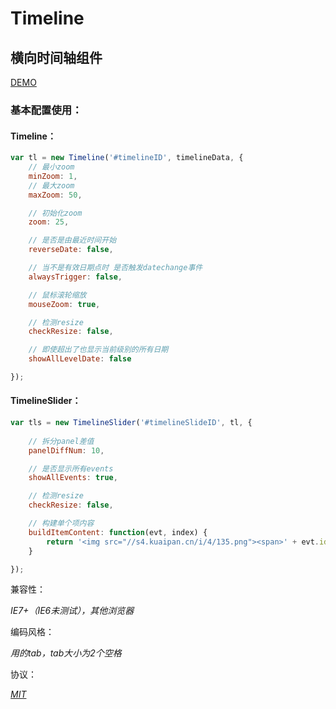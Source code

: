 Timeline
========

## 横向时间轴组件

[DEMO](http://demo.aijc.net/js/Timeline/example/timeline.html)

### 基本配置使用：

#### Timeline：

```js
var tl = new Timeline('#timelineID', timelineData, {
	// 最小zoom
	minZoom: 1,
	// 最大zoom
	maxZoom: 50,

	// 初始化zoom
	zoom: 25,

	// 是否是由最近时间开始
	reverseDate: false,

	// 当不是有效日期点时 是否触发datechange事件
	alwaysTrigger: false,

	// 鼠标滚轮缩放
	mouseZoom: true,

	// 检测resize
	checkResize: false,

	// 即使超出了也显示当前级别的所有日期 
	showAllLevelDate: false

});
```

#### TimelineSlider：

```js
var tls = new TimelineSlider('#timelineSlideID', tl, {
	
	// 拆分panel差值
	panelDiffNum: 10,

	// 是否显示所有events
	showAllEvents: true,

	// 检测resize
	checkResize: false,

	// 构建单个项内容
	buildItemContent: function(evt, index) {
		return '<img src="//s4.kuaipan.cn/i/4/135.png"><span>' + evt.id + '</span>';
	}

});
```

兼容性：

_IE7+（IE6未测试），其他浏览器_

编码风格：

_用的tab，tab大小为2个空格_

协议：

_[MIT](https://github.com/dolymood/Timeline/blob/master/LICENSE)_
